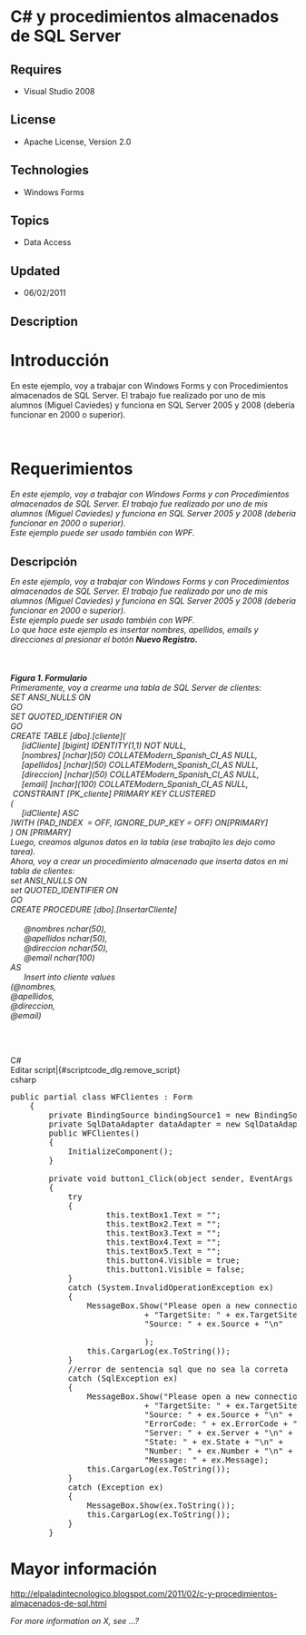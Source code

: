 # C# y procedimientos almacenados de SQL Server
## Requires
- Visual Studio 2008
## License
- Apache License, Version 2.0
## Technologies
- Windows Forms
## Topics
- Data Access
## Updated
- 06/02/2011
## Description

<h1>Introducci&oacute;n</h1>
<p>En este ejemplo, voy a trabajar con Windows Forms y con Procedimientos almacenados de SQL Server. El trabajo fue realizado por uno de mis alumnos (Miguel Caviedes) y funciona en SQL Server 2005 y 2008 (deber&iacute;a funcionar en 2000 o superior).</p>
<p><em><br>
</em></p>
<h1><span>Requerimientos</span></h1>
<p><em></p>
<div>En este ejemplo, voy a trabajar con Windows Forms y con Procedimientos almacenados de SQL Server. El trabajo fue realizado por uno de mis alumnos (Miguel Caviedes) y funciona en SQL Server 2005 y 2008 (deber&iacute;a funcionar en 2000 o superior).</div>
<div>Este ejemplo puede ser usado tambi&eacute;n con WPF.</div>
<br>
</em>
<p></p>
<p><span style="font-size:20px; font-weight:bold">Descripci&oacute;n</span></p>
<p><em></p>
<div>En este ejemplo, voy a trabajar con Windows Forms y con Procedimientos almacenados de SQL Server. El trabajo fue realizado por uno de mis alumnos (Miguel Caviedes) y funciona en SQL Server 2005 y 2008 (deber&iacute;a funcionar en 2000 o superior).</div>
<div>Este ejemplo puede ser usado tambi&eacute;n con WPF.</div>
<div>Lo que hace este ejemplo es insertar nombres, apellidos, emails y direcciones al presionar el bot&oacute;n&nbsp;<strong>Nuevo Registro.</strong></div>
<div><strong><br>
</strong></div>
<div class="separator"><a href="http://1.bp.blogspot.com/-wzoyScrX8lg/TVsG0Es-P7I/AAAAAAAAApU/9eT0h34e2b0/s1600/insertardatos&#43;procedimientos&#43;almacenados.jpg"></a></div>
<div><strong><br>
</strong></div>
<div><strong><br>
</strong></div>
<div><strong>Figura 1. Formulario</strong></div>
<div>Primeramente, voy a crearme una tabla de SQL Server de clientes:</div>
<div>SET&nbsp;ANSI_NULLS&nbsp;ON</div>
<div>GO</div>
<div>SET&nbsp;QUOTED_IDENTIFIER&nbsp;ON</div>
<div>GO</div>
<div>CREATE&nbsp;TABLE&nbsp;[dbo].[cliente](</div>
<div>&nbsp;&nbsp;&nbsp;&nbsp;&nbsp;[idCliente] [bigint]&nbsp;IDENTITY(1,1)&nbsp;NOT&nbsp;NULL,</div>
<div>&nbsp;&nbsp;&nbsp;&nbsp;&nbsp;[nombres] [nchar](50)&nbsp;COLLATEModern_Spanish_CI_AS&nbsp;NULL,</div>
<div>&nbsp;&nbsp;&nbsp;&nbsp;&nbsp;[apellidos] [nchar](50)&nbsp;COLLATEModern_Spanish_CI_AS&nbsp;NULL,</div>
<div>&nbsp;&nbsp;&nbsp;&nbsp;&nbsp;[direccion] [nchar](50)&nbsp;COLLATEModern_Spanish_CI_AS&nbsp;NULL,</div>
<div>&nbsp;&nbsp;&nbsp;&nbsp;&nbsp;[email] [nchar](100)&nbsp;COLLATEModern_Spanish_CI_AS&nbsp;NULL,</div>
<div>&nbsp;CONSTRAINT&nbsp;[PK_cliente]&nbsp;PRIMARY&nbsp;KEY&nbsp;CLUSTERED</div>
<div>(</div>
<div>&nbsp;&nbsp;&nbsp;&nbsp;&nbsp;[idCliente]&nbsp;ASC</div>
<div>)WITH&nbsp;(PAD_INDEX&nbsp;&nbsp;=&nbsp;OFF,&nbsp;IGNORE_DUP_KEY&nbsp;=&nbsp;OFF)&nbsp;ON[PRIMARY]</div>
<div>)&nbsp;ON&nbsp;[PRIMARY]</div>
<div></div>
<div>Luego, creamos algunos datos en la tabla (ese trabajito les dejo como tarea).</div>
<div>Ahora, voy a crear un procedimiento almacenado que inserta datos en mi tabla de clientes:</div>
<div></div>
<div>set&nbsp;ANSI_NULLS&nbsp;ON</div>
<div>set&nbsp;QUOTED_IDENTIFIER&nbsp;ON</div>
<div>GO</div>
<div>CREATE&nbsp;PROCEDURE&nbsp;[dbo].[InsertarCliente]</div>
<div>&nbsp;&nbsp;&nbsp;&nbsp;&nbsp;</div>
<div>&nbsp;&nbsp;&nbsp;&nbsp;&nbsp;&nbsp;@nombres&nbsp;nchar(50),</div>
<div>&nbsp;&nbsp;&nbsp;&nbsp;&nbsp;&nbsp;@apellidos&nbsp;nchar(50),</div>
<div>&nbsp;&nbsp;&nbsp;&nbsp;&nbsp;&nbsp;@direccion&nbsp;nchar(50),</div>
<div>&nbsp;&nbsp;&nbsp;&nbsp;&nbsp;&nbsp;@email&nbsp;nchar(100)</div>
<div>AS</div>
<div>&nbsp;&nbsp;&nbsp;&nbsp;&nbsp;&nbsp;Insert&nbsp;into&nbsp;cliente&nbsp;values</div>
<div>(@nombres,</div>
<div>@apellidos,</div>
<div>@direccion,</div>
<div>@email)</div>
&nbsp;&nbsp;</em>
<p></p>
<p>&nbsp;</p>
<div class="scriptcode">
<div class="pluginEditHolder" pluginCommand="mceScriptCode">
<div class="title"><span>C#</span></div>
<div class="pluginLinkHolder"><span class="pluginEditHolderLink">Editar script</span>|<span class="pluginRemoveHolderLink">{#scriptcode_dlg.remove_script}</span></div>
<span class="hidden">csharp</span>

<div class="preview">
<pre class="csharp"><span class="cs__keyword">public</span>&nbsp;partial&nbsp;<span class="cs__keyword">class</span>&nbsp;WFClientes&nbsp;:&nbsp;Form&nbsp;
&nbsp;&nbsp;&nbsp;&nbsp;{&nbsp;
&nbsp;&nbsp;&nbsp;&nbsp;&nbsp;&nbsp;&nbsp;&nbsp;<span class="cs__keyword">private</span>&nbsp;BindingSource&nbsp;bindingSource1&nbsp;=&nbsp;<span class="cs__keyword">new</span>&nbsp;BindingSource();&nbsp;
&nbsp;&nbsp;&nbsp;&nbsp;&nbsp;&nbsp;&nbsp;&nbsp;<span class="cs__keyword">private</span>&nbsp;SqlDataAdapter&nbsp;dataAdapter&nbsp;=&nbsp;<span class="cs__keyword">new</span>&nbsp;SqlDataAdapter();&nbsp;
&nbsp;&nbsp;&nbsp;&nbsp;&nbsp;&nbsp;&nbsp;&nbsp;<span class="cs__keyword">public</span>&nbsp;WFClientes()&nbsp;
&nbsp;&nbsp;&nbsp;&nbsp;&nbsp;&nbsp;&nbsp;&nbsp;{&nbsp;
&nbsp;&nbsp;&nbsp;&nbsp;&nbsp;&nbsp;&nbsp;&nbsp;&nbsp;&nbsp;&nbsp;&nbsp;InitializeComponent();&nbsp;
&nbsp;&nbsp;&nbsp;&nbsp;&nbsp;&nbsp;&nbsp;&nbsp;}&nbsp;
&nbsp;
&nbsp;&nbsp;&nbsp;&nbsp;&nbsp;&nbsp;&nbsp;&nbsp;<span class="cs__keyword">private</span>&nbsp;<span class="cs__keyword">void</span>&nbsp;button1_Click(<span class="cs__keyword">object</span>&nbsp;sender,&nbsp;EventArgs&nbsp;e)&nbsp;
&nbsp;&nbsp;&nbsp;&nbsp;&nbsp;&nbsp;&nbsp;&nbsp;{&nbsp;
&nbsp;&nbsp;&nbsp;&nbsp;&nbsp;&nbsp;&nbsp;&nbsp;&nbsp;&nbsp;&nbsp;&nbsp;<span class="cs__keyword">try</span>&nbsp;
&nbsp;&nbsp;&nbsp;&nbsp;&nbsp;&nbsp;&nbsp;&nbsp;&nbsp;&nbsp;&nbsp;&nbsp;{&nbsp;
&nbsp;&nbsp;&nbsp;&nbsp;&nbsp;&nbsp;&nbsp;&nbsp;&nbsp;&nbsp;&nbsp;&nbsp;&nbsp;&nbsp;&nbsp;&nbsp;&nbsp;&nbsp;&nbsp;&nbsp;<span class="cs__keyword">this</span>.textBox1.Text&nbsp;=&nbsp;<span class="cs__string">&quot;&quot;</span>;&nbsp;
&nbsp;&nbsp;&nbsp;&nbsp;&nbsp;&nbsp;&nbsp;&nbsp;&nbsp;&nbsp;&nbsp;&nbsp;&nbsp;&nbsp;&nbsp;&nbsp;&nbsp;&nbsp;&nbsp;&nbsp;<span class="cs__keyword">this</span>.textBox2.Text&nbsp;=&nbsp;<span class="cs__string">&quot;&quot;</span>;&nbsp;
&nbsp;&nbsp;&nbsp;&nbsp;&nbsp;&nbsp;&nbsp;&nbsp;&nbsp;&nbsp;&nbsp;&nbsp;&nbsp;&nbsp;&nbsp;&nbsp;&nbsp;&nbsp;&nbsp;&nbsp;<span class="cs__keyword">this</span>.textBox3.Text&nbsp;=&nbsp;<span class="cs__string">&quot;&quot;</span>;&nbsp;
&nbsp;&nbsp;&nbsp;&nbsp;&nbsp;&nbsp;&nbsp;&nbsp;&nbsp;&nbsp;&nbsp;&nbsp;&nbsp;&nbsp;&nbsp;&nbsp;&nbsp;&nbsp;&nbsp;&nbsp;<span class="cs__keyword">this</span>.textBox4.Text&nbsp;=&nbsp;<span class="cs__string">&quot;&quot;</span>;&nbsp;
&nbsp;&nbsp;&nbsp;&nbsp;&nbsp;&nbsp;&nbsp;&nbsp;&nbsp;&nbsp;&nbsp;&nbsp;&nbsp;&nbsp;&nbsp;&nbsp;&nbsp;&nbsp;&nbsp;&nbsp;<span class="cs__keyword">this</span>.textBox5.Text&nbsp;=&nbsp;<span class="cs__string">&quot;&quot;</span>;&nbsp;
&nbsp;&nbsp;&nbsp;&nbsp;&nbsp;&nbsp;&nbsp;&nbsp;&nbsp;&nbsp;&nbsp;&nbsp;&nbsp;&nbsp;&nbsp;&nbsp;&nbsp;&nbsp;&nbsp;&nbsp;<span class="cs__keyword">this</span>.button4.Visible&nbsp;=&nbsp;<span class="cs__keyword">true</span>;&nbsp;
&nbsp;&nbsp;&nbsp;&nbsp;&nbsp;&nbsp;&nbsp;&nbsp;&nbsp;&nbsp;&nbsp;&nbsp;&nbsp;&nbsp;&nbsp;&nbsp;&nbsp;&nbsp;&nbsp;&nbsp;<span class="cs__keyword">this</span>.button1.Visible&nbsp;=&nbsp;<span class="cs__keyword">false</span>;&nbsp;
&nbsp;&nbsp;&nbsp;&nbsp;&nbsp;&nbsp;&nbsp;&nbsp;&nbsp;&nbsp;&nbsp;&nbsp;}&nbsp;
&nbsp;&nbsp;&nbsp;&nbsp;&nbsp;&nbsp;&nbsp;&nbsp;&nbsp;&nbsp;&nbsp;&nbsp;<span class="cs__keyword">catch</span>&nbsp;(System.InvalidOperationException&nbsp;ex)&nbsp;
&nbsp;&nbsp;&nbsp;&nbsp;&nbsp;&nbsp;&nbsp;&nbsp;&nbsp;&nbsp;&nbsp;&nbsp;{&nbsp;
&nbsp;&nbsp;&nbsp;&nbsp;&nbsp;&nbsp;&nbsp;&nbsp;&nbsp;&nbsp;&nbsp;&nbsp;&nbsp;&nbsp;&nbsp;&nbsp;MessageBox.Show(<span class="cs__string">&quot;Please&nbsp;open&nbsp;a&nbsp;new&nbsp;connection&quot;</span>&nbsp;&#43;&nbsp;<span class="cs__string">&quot;\n&quot;</span>&nbsp;
&nbsp;&nbsp;&nbsp;&nbsp;&nbsp;&nbsp;&nbsp;&nbsp;&nbsp;&nbsp;&nbsp;&nbsp;&nbsp;&nbsp;&nbsp;&nbsp;&nbsp;&nbsp;&nbsp;&nbsp;&nbsp;&nbsp;&nbsp;&nbsp;&nbsp;&nbsp;&nbsp;&nbsp;&#43;&nbsp;<span class="cs__string">&quot;TargetSite:&nbsp;&quot;</span>&nbsp;&#43;&nbsp;ex.TargetSite&nbsp;&#43;&nbsp;<span class="cs__string">&quot;\n&quot;</span>&nbsp;&#43;&nbsp;
&nbsp;&nbsp;&nbsp;&nbsp;&nbsp;&nbsp;&nbsp;&nbsp;&nbsp;&nbsp;&nbsp;&nbsp;&nbsp;&nbsp;&nbsp;&nbsp;&nbsp;&nbsp;&nbsp;&nbsp;&nbsp;&nbsp;&nbsp;&nbsp;&nbsp;&nbsp;&nbsp;&nbsp;<span class="cs__string">&quot;Source:&nbsp;&quot;</span>&nbsp;&#43;&nbsp;ex.Source&nbsp;&#43;&nbsp;<span class="cs__string">&quot;\n&quot;</span>&nbsp;
&nbsp;
&nbsp;&nbsp;&nbsp;&nbsp;&nbsp;&nbsp;&nbsp;&nbsp;&nbsp;&nbsp;&nbsp;&nbsp;&nbsp;&nbsp;&nbsp;&nbsp;&nbsp;&nbsp;&nbsp;&nbsp;&nbsp;&nbsp;&nbsp;&nbsp;&nbsp;&nbsp;&nbsp;&nbsp;);&nbsp;
&nbsp;&nbsp;&nbsp;&nbsp;&nbsp;&nbsp;&nbsp;&nbsp;&nbsp;&nbsp;&nbsp;&nbsp;&nbsp;&nbsp;&nbsp;&nbsp;<span class="cs__keyword">this</span>.CargarLog(ex.ToString());&nbsp;
&nbsp;&nbsp;&nbsp;&nbsp;&nbsp;&nbsp;&nbsp;&nbsp;&nbsp;&nbsp;&nbsp;&nbsp;}&nbsp;
&nbsp;&nbsp;&nbsp;&nbsp;&nbsp;&nbsp;&nbsp;&nbsp;&nbsp;&nbsp;&nbsp;&nbsp;<span class="cs__com">//error&nbsp;de&nbsp;sentencia&nbsp;sql&nbsp;que&nbsp;no&nbsp;sea&nbsp;la&nbsp;correta</span>&nbsp;
&nbsp;&nbsp;&nbsp;&nbsp;&nbsp;&nbsp;&nbsp;&nbsp;&nbsp;&nbsp;&nbsp;&nbsp;<span class="cs__keyword">catch</span>&nbsp;(SqlException&nbsp;ex)&nbsp;
&nbsp;&nbsp;&nbsp;&nbsp;&nbsp;&nbsp;&nbsp;&nbsp;&nbsp;&nbsp;&nbsp;&nbsp;{&nbsp;
&nbsp;&nbsp;&nbsp;&nbsp;&nbsp;&nbsp;&nbsp;&nbsp;&nbsp;&nbsp;&nbsp;&nbsp;&nbsp;&nbsp;&nbsp;&nbsp;MessageBox.Show(<span class="cs__string">&quot;Please&nbsp;open&nbsp;a&nbsp;new&nbsp;connection&quot;</span>&nbsp;&#43;&nbsp;<span class="cs__string">&quot;\n&quot;</span>&nbsp;
&nbsp;&nbsp;&nbsp;&nbsp;&nbsp;&nbsp;&nbsp;&nbsp;&nbsp;&nbsp;&nbsp;&nbsp;&nbsp;&nbsp;&nbsp;&nbsp;&nbsp;&nbsp;&nbsp;&nbsp;&nbsp;&nbsp;&nbsp;&nbsp;&nbsp;&nbsp;&nbsp;&nbsp;&#43;&nbsp;<span class="cs__string">&quot;TargetSite:&nbsp;&quot;</span>&nbsp;&#43;&nbsp;ex.TargetSite&nbsp;&#43;&nbsp;<span class="cs__string">&quot;\n&quot;</span>&nbsp;&#43;&nbsp;
&nbsp;&nbsp;&nbsp;&nbsp;&nbsp;&nbsp;&nbsp;&nbsp;&nbsp;&nbsp;&nbsp;&nbsp;&nbsp;&nbsp;&nbsp;&nbsp;&nbsp;&nbsp;&nbsp;&nbsp;&nbsp;&nbsp;&nbsp;&nbsp;&nbsp;&nbsp;&nbsp;&nbsp;<span class="cs__string">&quot;Source:&nbsp;&quot;</span>&nbsp;&#43;&nbsp;ex.Source&nbsp;&#43;&nbsp;<span class="cs__string">&quot;\n&quot;</span>&nbsp;&#43;&nbsp;
&nbsp;&nbsp;&nbsp;&nbsp;&nbsp;&nbsp;&nbsp;&nbsp;&nbsp;&nbsp;&nbsp;&nbsp;&nbsp;&nbsp;&nbsp;&nbsp;&nbsp;&nbsp;&nbsp;&nbsp;&nbsp;&nbsp;&nbsp;&nbsp;&nbsp;&nbsp;&nbsp;&nbsp;<span class="cs__string">&quot;ErrorCode:&nbsp;&quot;</span>&nbsp;&#43;&nbsp;ex.ErrorCode&nbsp;&#43;&nbsp;<span class="cs__string">&quot;\n&quot;</span>&nbsp;&#43;&nbsp;
&nbsp;&nbsp;&nbsp;&nbsp;&nbsp;&nbsp;&nbsp;&nbsp;&nbsp;&nbsp;&nbsp;&nbsp;&nbsp;&nbsp;&nbsp;&nbsp;&nbsp;&nbsp;&nbsp;&nbsp;&nbsp;&nbsp;&nbsp;&nbsp;&nbsp;&nbsp;&nbsp;&nbsp;<span class="cs__string">&quot;Server:&nbsp;&quot;</span>&nbsp;&#43;&nbsp;ex.Server&nbsp;&#43;&nbsp;<span class="cs__string">&quot;\n&quot;</span>&nbsp;&#43;&nbsp;
&nbsp;&nbsp;&nbsp;&nbsp;&nbsp;&nbsp;&nbsp;&nbsp;&nbsp;&nbsp;&nbsp;&nbsp;&nbsp;&nbsp;&nbsp;&nbsp;&nbsp;&nbsp;&nbsp;&nbsp;&nbsp;&nbsp;&nbsp;&nbsp;&nbsp;&nbsp;&nbsp;&nbsp;<span class="cs__string">&quot;State:&nbsp;&quot;</span>&nbsp;&#43;&nbsp;ex.State&nbsp;&#43;&nbsp;<span class="cs__string">&quot;\n&quot;</span>&nbsp;&#43;&nbsp;
&nbsp;&nbsp;&nbsp;&nbsp;&nbsp;&nbsp;&nbsp;&nbsp;&nbsp;&nbsp;&nbsp;&nbsp;&nbsp;&nbsp;&nbsp;&nbsp;&nbsp;&nbsp;&nbsp;&nbsp;&nbsp;&nbsp;&nbsp;&nbsp;&nbsp;&nbsp;&nbsp;&nbsp;<span class="cs__string">&quot;Number:&nbsp;&quot;</span>&nbsp;&#43;&nbsp;ex.Number&nbsp;&#43;&nbsp;<span class="cs__string">&quot;\n&quot;</span>&nbsp;&#43;&nbsp;
&nbsp;&nbsp;&nbsp;&nbsp;&nbsp;&nbsp;&nbsp;&nbsp;&nbsp;&nbsp;&nbsp;&nbsp;&nbsp;&nbsp;&nbsp;&nbsp;&nbsp;&nbsp;&nbsp;&nbsp;&nbsp;&nbsp;&nbsp;&nbsp;&nbsp;&nbsp;&nbsp;&nbsp;<span class="cs__string">&quot;Message:&nbsp;&quot;</span>&nbsp;&#43;&nbsp;ex.Message);&nbsp;
&nbsp;&nbsp;&nbsp;&nbsp;&nbsp;&nbsp;&nbsp;&nbsp;&nbsp;&nbsp;&nbsp;&nbsp;&nbsp;&nbsp;&nbsp;&nbsp;<span class="cs__keyword">this</span>.CargarLog(ex.ToString());&nbsp;
&nbsp;&nbsp;&nbsp;&nbsp;&nbsp;&nbsp;&nbsp;&nbsp;&nbsp;&nbsp;&nbsp;&nbsp;}&nbsp;
&nbsp;&nbsp;&nbsp;&nbsp;&nbsp;&nbsp;&nbsp;&nbsp;&nbsp;&nbsp;&nbsp;&nbsp;<span class="cs__keyword">catch</span>&nbsp;(Exception&nbsp;ex)&nbsp;
&nbsp;&nbsp;&nbsp;&nbsp;&nbsp;&nbsp;&nbsp;&nbsp;&nbsp;&nbsp;&nbsp;&nbsp;{&nbsp;
&nbsp;&nbsp;&nbsp;&nbsp;&nbsp;&nbsp;&nbsp;&nbsp;&nbsp;&nbsp;&nbsp;&nbsp;&nbsp;&nbsp;&nbsp;&nbsp;MessageBox.Show(ex.ToString());&nbsp;
&nbsp;&nbsp;&nbsp;&nbsp;&nbsp;&nbsp;&nbsp;&nbsp;&nbsp;&nbsp;&nbsp;&nbsp;&nbsp;&nbsp;&nbsp;&nbsp;<span class="cs__keyword">this</span>.CargarLog(ex.ToString());&nbsp;
&nbsp;&nbsp;&nbsp;&nbsp;&nbsp;&nbsp;&nbsp;&nbsp;&nbsp;&nbsp;&nbsp;&nbsp;}&nbsp;
&nbsp;&nbsp;&nbsp;&nbsp;&nbsp;&nbsp;&nbsp;&nbsp;}&nbsp;</pre>
</div>
</div>
</div>
<h1>Mayor informaci&oacute;n</h1>
<p><a href="http://elpaladintecnologico.blogspot.com/2011/02/c-y-procedimientos-almacenados-de-sql.html">http://elpaladintecnologico.blogspot.com/2011/02/c-y-procedimientos-almacenados-de-sql.html</a></p>
<p><em>For more information on X, see ...?</em></p>

